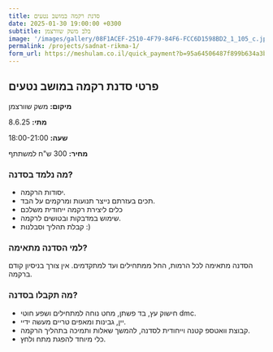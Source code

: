 ```yaml
---
title: סדנת רקמה במושב נטעים
date: 2025-01-30 19:00:00 +0300
subtitle: בלב משק שוורצמן
image: '/images/gallery/08F1ACEF-2510-4F79-84F6-FCC6D1598BD2_1_105_c.jpeg'
permalink: /projects/sadnat-rikma-1/
form_url: https://meshulam.co.il/quick_payment?b=95a64506487f899b634a3b884fa4245e
---
```


## פרטי סדנת רקמה במושב נטעים

**מיקום:** משק שוורצמן

**מתי:** 8.6.25

**שעה:** 18:00-21:00

**מחיר:** 300 ש"ח למשתתף  

### מה נלמד בסדנה?

- יסודות הרקמה.
- תכים בעזרתם נייצר תנועות ומרקמים על הבד.
- כלים ליצירת רקמה ייחודית משלכם
- שימוש במדבקות ובטושים לרקמה.
- קבלת תהליך וסבלנות :)

### למי הסדנה מתאימה?

הסדנה מתאימה לכל הרמות, החל ממתחילים ועד למתקדמים. אין צורך בניסיון קודם ברקמה.

### מה תקבלו בסדנה?

- חישוק עץ, בד פשתן, מחט נוחה למתחילים ושפע חוטי dmc.
- יין, גבינות ומאפים טריים מעשה ידיי.
- קבוצת וואטספ קטנה וייחודית לסדנה, להמשך שאלות ותמיכה בתהליך הרקמה.
- כלי מיוחד להפגת מתח ולחץ.

